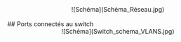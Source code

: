 <center>
  ![Schéma](Schéma_Réseau.jpg)
</center>
</br>
## Ports connectés au switch
<center>
 ![Schéma](Switch_schema_VLANS.jpg)
</center>

